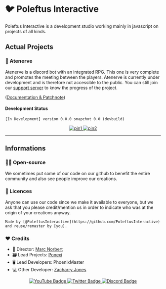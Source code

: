 # 🐦 Poleftus Interactive 

Poleftus Interactive is a development studio working mainly in javascript on projects of all kinds.

## Actual Projects

### 🧙 Atenerve

Atenerve is a discord bot with an integrated RPG. This one is very complete and promotes the meeting between the players. Atenerve is currently under development and is therefore not accessible to the public. You can still join our [support server](https://discord.gg/CrQ7UTN8am) to know the progress of the project.

([Documentation & Patchnote](https://github.com/PoNexiOFF/Atenerve))

#### Development Status

```
[In Development] version 0.0.0 snapchot 0.0 (devbuild)
```

<div id="badges" align="center">
  <a href="https://github.com/PoNexiOFF/Atenerve">
    <img src="https://github-readme-stats.vercel.app/api/pin/?username=PoNexiOFF&repo=Atenerve" alt="pin1"/>
  </a>
    <a href="">
    <img src="https://github-readme-stats.vercel.app/api/pin/?username=PoleftusInteractive&repo=Atenerve-src" alt="pin2"/>
  </a>
</div>

---

## Informations 

### 👩‍💻 Open-source

We sometimes put some of our code on our github to benefit the entire community and also see people improve our creations.

### 📜 Licences

Anyone can use our code since we make it available to everyone, but we ask that you please credit/mention us in order to indicate who was at the origin of your creations anyway.

```
Made by [@PoleftusInteractive](https://github.com/PoleftusInteractive) and reuse/remaster by [you].
```

### ❤️ Credits

* 🎩 Director: [Marc Norbert](https://github.com/MarcNorbert)
* 🗃️ Lead Projects: [Ponexi](https://github.com/PoNexiOFF)
* 🖥️ Lead Developers: PhoenixMaster
* 💻 Other Developer: [Zacharry Jones](https://github.com/ZacharryJones)

<div id="badges" align="center">
  <a href="https://www.youtube.com/@poleftusinteractive/">
    <img src="https://img.shields.io/badge/YouTube-red?style=for-the-badge&logo=youtube&logoColor=white" alt="YouTube Badge"/>
  </a>
  <a href="https://twitter.com/poleftus">
    <img src="https://img.shields.io/badge/Twitter-blue?style=for-the-badge&logo=twitter&logoColor=white" alt="Twitter Badge"/>
  </a>
    <a href="[https://twitter.com/poleftus](https://discord.gg/CrQ7UTN8am)">
    <img src="https://img.shields.io/badge/Discord-grey?style=for-the-badge&logo=discord&logoColor=white" alt="Discord Badge"/>
  </a>
</div>
